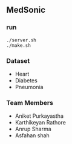 ## MedSonic

### run
```
./server.sh
./make.sh
```
### Dataset
- Heart
- Diabetes
- Pneumonia

### Team Members
- Aniket Purkayastha
- Karthikeyan Rathore
- Anrup Sharma
- Asfahan shah

